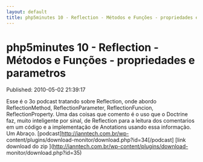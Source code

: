 ```yaml
---
layout: default
title: php5minutes 10 - Reflection - Métodos e Funções - propriedades e parametros
---
```



php5minutes 10 - Reflection - Métodos e Funções - propriedades e parametros
===========================================================================
Published: 2010-05-02 21:39:17

Esse é o 3o podcast tratando sobre Reflection, onde abordo ReflectionMethod,
ReflectionParameter, ReflectionFuncion, ReflectionProperty. Uma das coisas que
comento é o uso que o Doctrine faz, muito inteligente por sinal, de Reflection
para a leitura dos comentarios em um código e a implementação de Anotations
usando essa informação. Um Abraço.  [podcast]http://ianntech.com.br/wp-
content/plugins/download-monitor/download.php?id=34[/podcast] [link download
do zip ](http://ianntech.com.br/wp-content/plugins/download-
monitor/download.php?id=35)

